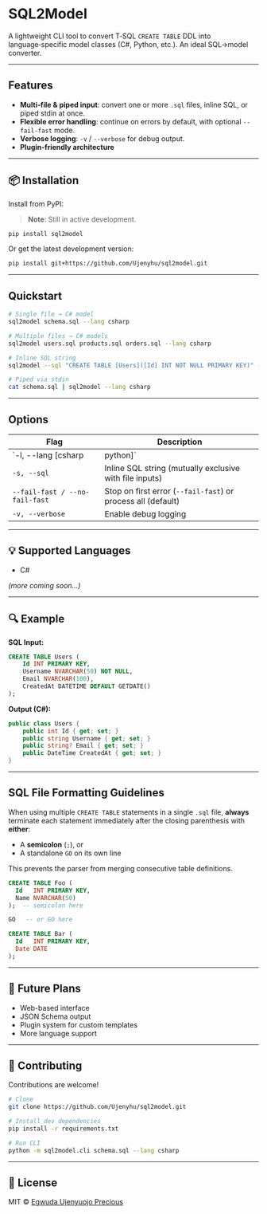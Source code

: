 # SQL2Model

A lightweight CLI tool to convert T‑SQL `CREATE TABLE` DDL into language‑specific model classes (C#, Python, etc.). An ideal SQL→model converter.

---

## Features

- **Multi‑file & piped input**: convert one or more `.sql` files, inline SQL, or piped stdin at once.  
- **Flexible error handling**: continue on errors by default, with optional `--fail-fast` mode.  
- **Verbose logging**: `-v` / `--verbose` for debug output.  
- **Plugin‑friendly architecture**

---




## 📦 Installation
Install from PyPI:
> **Note**: Still in active development.

```bash
pip install sql2model
```

Or get the latest development version:

```bash
pip install git+https://github.com/Ujenyhu/sql2model.git
```

---

## Quickstart

```bash
# Single file → C# model
sql2model schema.sql --lang csharp

# Multiple files → C# models
sql2model users.sql products.sql orders.sql --lang csharp

# Inline SQL string
sql2model --sql "CREATE TABLE [Users]([Id] INT NOT NULL PRIMARY KEY)" --lang csharp

# Piped via stdin
cat schema.sql | sql2model --lang csharp
```

---

 ## Options

| Flag                             | Description                                                            |
| -------------------------------- | ---------------------------------------------------------------------- |
| `-l, --lang [csharp|python]`     | **Required.** Target language                                          |
| `-s, --sql`                      | Inline SQL string (mutually exclusive with file inputs)               |
| `--fail-fast / --no-fail-fast`   | Stop on first error (`--fail-fast`) or process all (default)          |
| `-v, --verbose`                  | Enable debug logging                                                   |

---

## 💡 Supported Languages

- C#
<!-- - Python   -->
_(more coming soon...)_

---

## 🔍 Example

**SQL Input:**

```sql
CREATE TABLE Users (
    Id INT PRIMARY KEY,
    Username NVARCHAR(50) NOT NULL,
    Email NVARCHAR(100),
    CreatedAt DATETIME DEFAULT GETDATE()
);
```

**Output (C#):**

```csharp
public class Users {
    public int Id { get; set; }
    public string Username { get; set; }
    public string? Email { get; set; }
    public DateTime CreatedAt { get; set; }
}
```

---

## SQL File Formatting Guidelines

When using multiple `CREATE TABLE` statements in a single `.sql` file, **always** terminate each statement immediately after the closing parenthesis with **either**:

- A **semicolon** (`;`), or  
- A standalone `GO` on its own line  

This prevents the parser from merging consecutive table definitions.  

```sql
CREATE TABLE Foo (
  Id   INT PRIMARY KEY,
  Name NVARCHAR(50)
);  -- semicolon here

GO   -- or GO here

CREATE TABLE Bar (
  Id   INT PRIMARY KEY,
  Date DATE
);  
```

---

## 🧩 Future Plans

- Web-based interface
- JSON Schema output
- Plugin system for custom templates
- More language support

---

## 🧪 Contributing

Contributions are welcome!

```bash
# Clone
git clone https://github.com/Ujenyhu/sql2model.git

# Install dev dependencies
pip install -r requirements.txt

# Run CLI
python -m sql2model.cli schema.sql --lang csharp
```

---

## 📝 License

MIT © [Egwuda Ujenyuojo Precious](https://github.com/Ujenyhu)
